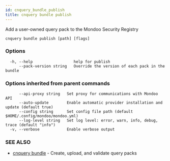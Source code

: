```yaml
---
id: cnquery_bundle_publish
title: cnquery bundle publish
---
```


Add a user-owned query pack to the Mondoo Security Registry

```
cnquery bundle publish [path] [flags]
```

### Options

```
  -h, --help                  help for publish
      --pack-version string   Override the version of each pack in the bundle
```

### Options inherited from parent commands

```
      --api-proxy string   Set proxy for communications with Mondoo API
      --auto-update        Enable automatic provider installation and update (default true)
      --config string      Set config file path (default $HOME/.config/mondoo/mondoo.yml)
      --log-level string   Set log level: error, warn, info, debug, trace (default "info")
  -v, --verbose            Enable verbose output
```

### SEE ALSO

- [cnquery bundle](cnquery_bundle.md) - Create, upload, and validate query packs
